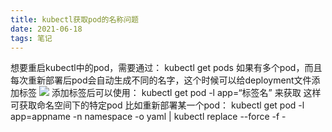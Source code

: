 ```yaml
---
title: kubectl获取pod的名称问题
date: 2021-06-18
tags: 笔记
---
```

想要重启kubectl中的pod，需要通过：
kubectl get pods
如果有多个pod，而且每次重新部署后pod会自动生成不同的名字，这个时候可以给deployment文件添加标签
![](https://cdn.jsdelivr.net/gh/hzcy/cdn@main/1624014823000.PNG)
添加标签后可以使用：
 kubectl get pod -l app=“标签名”
来获取
这样可获取命名空间下的特定pod
比如重新部署某一个pod：
 kubectl get pod -l app=appname -n namespace -o yaml | kubectl replace --force -f -